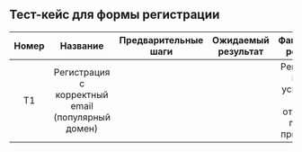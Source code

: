 Тест-кейс для формы регистрации
---------------------

|Номер|Название|Предварительные шаги|Ожидаемый результат|Фактический результат|Комментарий|
|:-------------:|:------------------:|:-----:|:------------------:|:------------------:|:------------------:|
|T1|Регистрация с корректный email (популярный домен)|||Регистрация прошла успешно, на почту отправлено письмо-приветствие|| -------------
